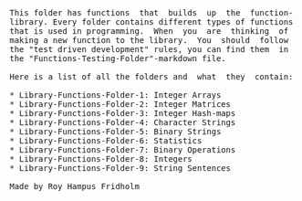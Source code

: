 
<pre>
This folder has functions  that  builds  up  the  function-
library. Every folder contains different types of functions
that is used in programming.  When  you  are  thinking  of
making a new function to the library.  You  should  follow
the "test driven development" rules, you can find them  in
the "Functions-Testing-Folder"-markdown file.

Here is a list of all the folders and  what  they  contain:

* Library-Functions-Folder-1: Integer Arrays
* Library-Functions-Folder-2: Integer Matrices
* Library-Functions-Folder-3: Integer Hash-maps
* Library-Functions-Folder-4: Character Strings
* Library-Functions-Folder-5: Binary Strings
* Library-Functions-Folder-6: Statistics
* Library-Functions-Folder-7: Binary Operations
* Library-Functions-Folder-8: Integers
* Library-Functions-Folder-9: String Sentences

Made by Roy Hampus Fridholm
</pre>
